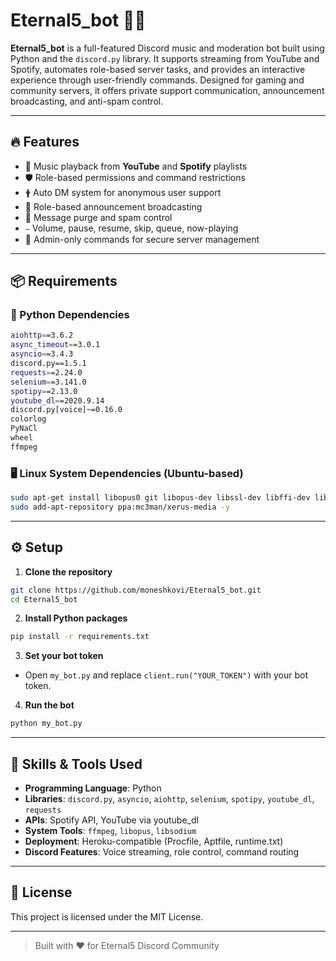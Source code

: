# Eternal5_bot 🎷🤖

**Eternal5_bot** is a full-featured Discord music and moderation bot built using Python and the `discord.py` library. It supports streaming from YouTube and Spotify, automates role-based server tasks, and provides an interactive experience through user-friendly commands. Designed for gaming and community servers, it offers private support communication, announcement broadcasting, and anti-spam control.

---

## 🔥 Features

- 🎵 Music playback from **YouTube** and **Spotify** playlists  
- 🛡️ Role-based permissions and command restrictions  
- 🛉 Auto DM system for anonymous user support  
- 📢 Role-based announcement broadcasting  
- 🪼 Message purge and spam control  
- ⎯️ Volume, pause, resume, skip, queue, now-playing  
- 🔐 Admin-only commands for secure server management  

---

## 📦 Requirements

### 🐍 Python Dependencies

```bash
aiohttp==3.6.2
async_timeout==3.0.1
asyncio==3.4.3
discord.py==1.5.1
requests==2.24.0
selenium==3.141.0
spotipy==2.13.0
youtube_dl==2020.9.14
discord.py[voice]~=0.16.0
colorlog
PyNaCl
wheel
ffmpeg
```

### 🖥️ Linux System Dependencies (Ubuntu-based)

```bash
sudo apt-get install libopus0 git libopus-dev libssl-dev libffi-dev libsodium-dev
sudo add-apt-repository ppa:mc3man/xerus-media -y
```

---

## ⚙️ Setup

1. **Clone the repository**
```bash
git clone https://github.com/moneshkovi/Eternal5_bot.git
cd Eternal5_bot
```

2. **Install Python packages**
```bash
pip install -r requirements.txt
```

3. **Set your bot token**
- Open `my_bot.py` and replace `client.run("YOUR_TOKEN")` with your bot token.

4. **Run the bot**
```bash
python my_bot.py
```

---

## 🧠 Skills & Tools Used

- **Programming Language**: Python  
- **Libraries**: `discord.py`, `asyncio`, `aiohttp`, `selenium`, `spotipy`, `youtube_dl`, `requests`  
- **APIs**: Spotify API, YouTube via youtube_dl  
- **System Tools**: `ffmpeg`, `libopus`, `libsodium`  
- **Deployment**: Heroku-compatible (Procfile, Aptfile, runtime.txt)  
- **Discord Features**: Voice streaming, role control, command routing  

---

## 📜 License

This project is licensed under the MIT License.

---

> Built with ❤️ for Eternal5 Discord Community


